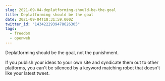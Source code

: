 ```yaml
---
slug: 2021-09-04-deplatforming-should-be-the-goal
title: Deplatforming should be the goal
date: 2021-09-04T18:31:59.000Z
twitter_id: "1434222939478626305"
tags:
  - freedom
  - openweb
---
```


Deplatforming should be the goal, not the punishment.

If you publish your ideas to your own site and syndicate them out to other platforms, you can't be silenced by a keyword matching robot that doesn't like your latest tweet.
